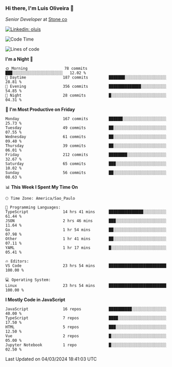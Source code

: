 ### Hi there, I'm Luis Oliveira 👋
*Senior Developer* at [Stone co](https://www.stone.com.br)  

[![Linkedin: oluis](https://img.shields.io/badge/-ooluis-blue?style=flat-square&logo=Linkedin&logoColor=white&link=https://www.linkedin.com/in/ooluis)](https://www.linkedin.com/in/ooluis/)

<!--START_SECTION:waka-->
![Code Time](http://img.shields.io/badge/Code%20Time-3%2C857%20hrs%2043%20mins-blue)

![Lines of code](https://img.shields.io/badge/From%20Hello%20World%20I%27ve%20Written-355.2%20thousand%20lines%20of%20code-blue)

**I'm a Night 🦉** 

```text
🌞 Morning                78 commits          ███░░░░░░░░░░░░░░░░░░░░░░   12.02 % 
🌆 Daytime                187 commits         ███████░░░░░░░░░░░░░░░░░░   28.81 % 
🌃 Evening                356 commits         ██████████████░░░░░░░░░░░   54.85 % 
🌙 Night                  28 commits          █░░░░░░░░░░░░░░░░░░░░░░░░   04.31 % 
```
📅 **I'm Most Productive on Friday** 

```text
Monday                   167 commits         ██████░░░░░░░░░░░░░░░░░░░   25.73 % 
Tuesday                  49 commits          ██░░░░░░░░░░░░░░░░░░░░░░░   07.55 % 
Wednesday                61 commits          ██░░░░░░░░░░░░░░░░░░░░░░░   09.40 % 
Thursday                 39 commits          ██░░░░░░░░░░░░░░░░░░░░░░░   06.01 % 
Friday                   212 commits         ████████░░░░░░░░░░░░░░░░░   32.67 % 
Saturday                 65 commits          ███░░░░░░░░░░░░░░░░░░░░░░   10.02 % 
Sunday                   56 commits          ██░░░░░░░░░░░░░░░░░░░░░░░   08.63 % 
```


📊 **This Week I Spent My Time On** 

```text
🕑︎ Time Zone: America/Sao_Paulo

💬 Programming Languages: 
TypeScript               14 hrs 41 mins      ███████████████░░░░░░░░░░   61.44 % 
JSON                     2 hrs 46 mins       ███░░░░░░░░░░░░░░░░░░░░░░   11.64 % 
Go                       1 hr 54 mins        ██░░░░░░░░░░░░░░░░░░░░░░░   07.98 % 
Other                    1 hr 41 mins        ██░░░░░░░░░░░░░░░░░░░░░░░   07.11 % 
YAML                     1 hr 17 mins        █░░░░░░░░░░░░░░░░░░░░░░░░   05.41 % 

🔥 Editors: 
VS Code                  23 hrs 54 mins      █████████████████████████   100.00 % 

💻 Operating System: 
Linux                    23 hrs 54 mins      █████████████████████████   100.00 % 
```

**I Mostly Code in JavaScript** 

```text
JavaScript               16 repos            ██████████░░░░░░░░░░░░░░░   40.00 % 
TypeScript               7 repos             ████░░░░░░░░░░░░░░░░░░░░░   17.50 % 
HTML                     5 repos             ███░░░░░░░░░░░░░░░░░░░░░░   12.50 % 
Vue                      2 repos             █░░░░░░░░░░░░░░░░░░░░░░░░   05.00 % 
Jupyter Notebook         1 repo              █░░░░░░░░░░░░░░░░░░░░░░░░   02.50 % 
```




 Last Updated on 04/03/2024 18:41:03 UTC
<!--END_SECTION:waka-->
